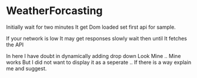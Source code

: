 # WeatherForcasting
Initially wait for two minutes It get Dom loaded set first api for sample.

If your network is low It may get responses slowly wait then until It fetches the API 

In here I have doubt in dynamically adding drop down Look Mine .. Mine works But I did not want to display it as a seperate .. If there is a way explain me and suggest.